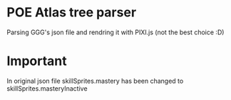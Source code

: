 # POE Atlas tree parser

Parsing GGG's json file and rendring it with PIXI.js (not the best choice :D)

# Important

In original json file skillSprites.mastery has been changed to skillSprites.masteryInactive
